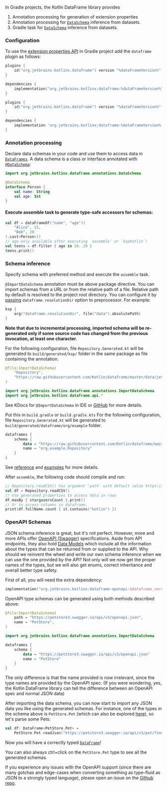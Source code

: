 [//]: # (title: Data Schemas in Gradle projects)

<!---IMPORT org.jetbrains.kotlinx.dataframe.samples.api.Schemas-->

In Gradle projects, the Kotlin DataFrame library provides

1. Annotation processing for generation of extension properties
2. Annotation processing for [`DataSchema`](schemas.md) inference from datasets.
3. Gradle task for [`DataSchema`](schemas.md) inference from datasets.

### Configuration

To use the [extension properties API](extensionPropertiesApi.md) in Gradle project add the `dataframe` plugin as follows:

<tabs>
<tab title="Kotlin DSL">

```kotlin
plugins {
    id("org.jetbrains.kotlinx.dataframe") version "%dataFrameVersion%"
}

dependencies {
    implementation("org.jetbrains.kotlinx:dataframe:%dataFrameVersion%")
}
```

</tab>

<tab title="Groovy DSL">

```groovy
plugins {
    id("org.jetbrains.kotlinx.dataframe") version "%dataFrameVersion%"
}

dependencies {
    implementation 'org.jetbrains.kotlinx:dataframe:%dataFrameVersion%'
}
```

</tab>

</tabs>

### Annotation processing

Declare data schemas in your code and use them to access data in [`DataFrames`](DataFrame.md).
A data schema is a class or interface annotated with [`@DataSchema`](schemas.md):

```kotlin
import org.jetbrains.kotlinx.dataframe.annotations.DataSchema

@DataSchema
interface Person {
    val name: String
    val age: Int
}
```

#### Execute assemble task to generate type-safe accessors for schemas:

<!---FUN useProperties-->

```kotlin
val df = dataFrameOf("name", "age")(
    "Alice", 15,
    "Bob", 20
).cast<Person>()
// age only available after executing `assemble` or `kspKotlin`!
val teens = df.filter { age in 10..19 }
teens.print()
```

<dataFrame src="org.jetbrains.kotlinx.dataframe.samples.api.Schemas.useProperties.html"/>
<!---END-->

### Schema inference

Specify schema with preferred method and execute the `assemble` task.

<tabs>
<tab title="Method 1. Annotation processing">

`@ImportDataSchema` annotation must be above package directive.
You can import schemas from a URL or from the relative path of a file.
Relative path by default is resolved to the project root directory.
You can configure it by [passing](https://kotlinlang.org/docs/ksp-quickstart.html#pass-options-to-processors) `dataframe.resolutionDir`
option to preprocessor.
For example:

```kotlin
ksp {
    arg("dataframe.resolutionDir", file("data").absolutePath)
}
```

**Note that due to incremental processing, imported schema will be re-generated only if some source code has changed
from the previous invocation, at least one character.**

For the following configuration, file `Repository.Generated.kt` will be generated to `build/generated/ksp/` folder in
the same package as file containing the annotation.

```kotlin
@file:ImportDataSchema(
    "Repository",
    "https://raw.githubusercontent.com/Kotlin/dataframe/master/data/jetbrains_repositories.csv",
)

import org.jetbrains.kotlinx.dataframe.annotations.ImportDataSchema
import org.jetbrains.kotlinx.dataframe.api.*
```

See KDocs for `@ImportDataSchema` in IDE
or [GitHub](https://github.com/Kotlin/dataframe/blob/master/core/src/main/kotlin/org/jetbrains/kotlinx/dataframe/annotations/ImportDataSchema.kt)
for more details.

</tab>

<tab title="Method 2. Gradle task">

Put this in `build.gradle` or `build.gradle.kts`
For the following configuration, file `Repository.Generated.kt` will be generated
to `build/generated/dataframe/org/example` folder.

```kotlin
dataframes {
    schema {
        data = "https://raw.githubusercontent.com/Kotlin/dataframe/master/data/jetbrains_repositories.csv"
        name = "org.example.Repository"
    }
}
```

See [reference](gradleReference.md) and [examples](gradleReference.md#examples) for more details.

</tab>
</tabs>

After `assemble`, the following code should compile and run:

<!---FUN useInferredSchema-->

```kotlin
// Repository.readCSV() has argument 'path' with default value https://raw.githubusercontent.com/Kotlin/dataframe/master/data/jetbrains_repositories.csv
val df = Repository.readCSV()
// Use generated properties to access data in rows
df.maxBy { stargazersCount }.print()
// Or to access columns in dataframe.
print(df.fullName.count { it.contains("kotlin") })
```

<dataFrame src="org.jetbrains.kotlinx.dataframe.samples.api.Schemas.useInferredSchema.html"/>
<!---END-->

### OpenAPI Schemas

JSON schema inference is great, but it's not perfect. However, more and more APIs offer
[OpenAPI (Swagger)](https://swagger.io/) specifications. Aside from API endpoints, they also hold
[Data Models](https://swagger.io/docs/specification/data-models/) which include all the information about the types
that can be returned from or supplied to the API. Why should we reinvent the wheel and write our own schema inference
when we can use the one provided by the API? Not only will we now get the proper names of the types, but we will also
get enums, correct inheritance and overall better type safety.

First of all, you will need the extra dependency:

```kotlin
implementation("org.jetbrains.kotlinx:dataframe-openapi:$dataframe_version")
```

OpenAPI type schemas can be generated using both methods described above:

```kotlin
@file:ImportDataSchema(
    path = "https://petstore3.swagger.io/api/v3/openapi.json",
    name = "PetStore",
)

import org.jetbrains.kotlinx.dataframe.annotations.ImportDataSchema
```

```kotlin
dataframes {
    schema {
        data = "https://petstore3.swagger.io/api/v3/openapi.json"
        name = "PetStore"
    }
}
```

The only difference is that the name provided is now irrelevant, since the type names are provided by the OpenAPI spec.
(If you were wondering, yes, the Kotlin DataFrame library can tell the difference between an OpenAPI spec and normal JSON data)

After importing the data schema, you can now start to import any JSON data you like using the generated schemas.
For instance, one of the types in the schema above is `PetStore.Pet` (which can also be
explored [here](https://petstore3.swagger.io/)),
so let's parse some Pets:

```kotlin
val df: DataFrame<PetStore.Pet> =
    PetStore.Pet.readJson("https://petstore3.swagger.io/api/v3/pet/findByStatus?status=available")
```

Now you will have a correctly typed [`DataFrame`](DataFrame.md)!

You can also always ctrl+click on the `PetStore.Pet` type to see all the generated schemas.

If you experience any issues with the OpenAPI support (since there are many gotchas and edge-cases when converting
something as
type-fluid as JSON to a strongly typed language), please open an issue on
the [Github repo](https://github.com/Kotlin/dataframe/issues).

